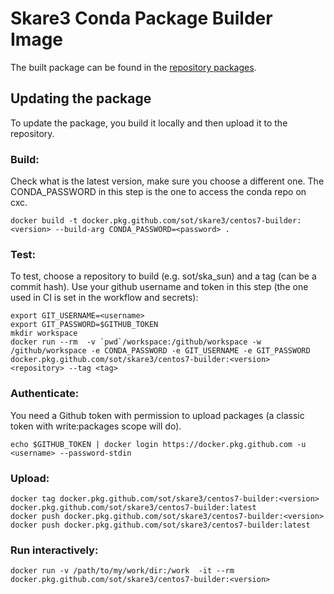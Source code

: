 Skare3 Conda Package Builder Image
==================================

The built package can be found in the [repository packages](https://github.com/sot/skare3/packages).


Updating the package
--------------------

To update the package, you build it locally and then upload it to the repository.

### Build:

Check what is the latest version, make sure you choose a different one. The CONDA_PASSWORD in this step is the one to access the conda repo on cxc.

    docker build -t docker.pkg.github.com/sot/skare3/centos7-builder:<version> --build-arg CONDA_PASSWORD=<password> .

### Test:

To test, choose a repository to build (e.g. sot/ska_sun) and a tag (can be a commit hash). Use your github username and token in this step (the one used in CI is set in the workflow and secrets):

    export GIT_USERNAME=<username>
    export GIT_PASSWORD=$GITHUB_TOKEN
    mkdir workspace
    docker run --rm  -v `pwd`/workspace:/github/workspace -w /github/workspace -e CONDA_PASSWORD -e GIT_USERNAME -e GIT_PASSWORD docker.pkg.github.com/sot/skare3/centos7-builder:<version> <repository> --tag <tag>

### Authenticate:

You need a Github token with permission to upload packages (a classic token with write:packages scope will do).

    echo $GITHUB_TOKEN | docker login https://docker.pkg.github.com -u <username> --password-stdin

### Upload:

    docker tag docker.pkg.github.com/sot/skare3/centos7-builder:<version> docker.pkg.github.com/sot/skare3/centos7-builder:latest
    docker push docker.pkg.github.com/sot/skare3/centos7-builder:<version>
    docker push docker.pkg.github.com/sot/skare3/centos7-builder:latest

### Run interactively:

    docker run -v /path/to/my/work/dir:/work  -it --rm docker.pkg.github.com/sot/skare3/centos7-builder:<version>
